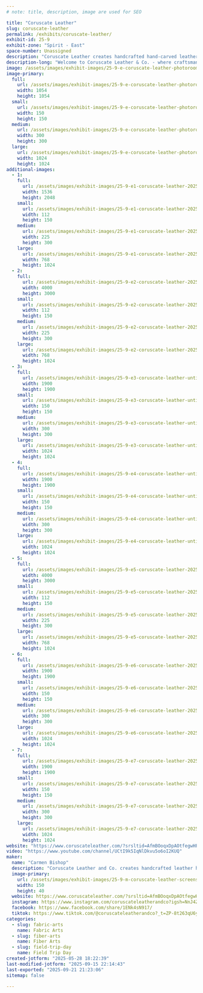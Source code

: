 ```yaml
---
# note: title, description, image are used for SEO

title: "Coruscate Leather"
slug: coruscate-leather
permalink: /exhibits/coruscate-leather/
exhibit-id: 25-9
exhibit-zone: "Spirit - East"
space-number: Unassigned
description: "Coruscate Leather creates handcrafted hand-carved leather handbags and accessories."
description-long: "Welcome to Coruscate Leather & Co. - where craftsmanship and creativity collide in a world of nature, magic, and story. We handcraft unique leather goods for everyday wear and epic adventures alike. From carved butterfly barrettes and hand-painted earrings to custom handbags, hair-on-hide accessories, and detailed cosplay and LARP pieces, our work is made to bring your character, or your spirit, to life. Whether you’re stepping into a Renaissance fair, a fantasy realm, or just want something one-of-a-kind for your day-to-day, our designs carry the soul of slow fashion and the spirit of storytelling. Inspired by wild places, handmade with heart, and always a little magical."
image: /assets/images/exhibit-images/25-9-e-coruscate-leather-photoroom-20250524-182830-300x300.png
image-primary: 
  full:
    url: /assets/images/exhibit-images/25-9-e-coruscate-leather-photoroom-20250524-182830-full.png
    width: 1054
    height: 1054
  small:
    url: /assets/images/exhibit-images/25-9-e-coruscate-leather-photoroom-20250524-182830-150x150.png
    width: 150
    height: 150
  medium:
    url: /assets/images/exhibit-images/25-9-e-coruscate-leather-photoroom-20250524-182830-300x300.png
    width: 300
    height: 300
  large:
    url: /assets/images/exhibit-images/25-9-e-coruscate-leather-photoroom-20250524-182830-1024x1024.png
    width: 1024
    height: 1024
additional-images: 
  - 1:
    full:
      url: /assets/images/exhibit-images/25-9-e1-coruscate-leather-20250511-135108-0003-full.png
      width: 1536
      height: 2048
    small:
      url: /assets/images/exhibit-images/25-9-e1-coruscate-leather-20250511-135108-0003-112x150.png
      width: 112
      height: 150
    medium:
      url: /assets/images/exhibit-images/25-9-e1-coruscate-leather-20250511-135108-0003-225x300.png
      width: 225
      height: 300
    large:
      url: /assets/images/exhibit-images/25-9-e1-coruscate-leather-20250511-135108-0003-768x1024.png
      width: 768
      height: 1024
  - 2:
    full:
      url: /assets/images/exhibit-images/25-9-e2-coruscate-leather-20250425-175401-full.jpg
      width: 4000
      height: 3000
    small:
      url: /assets/images/exhibit-images/25-9-e2-coruscate-leather-20250425-175401-112x150.jpg
      width: 112
      height: 150
    medium:
      url: /assets/images/exhibit-images/25-9-e2-coruscate-leather-20250425-175401-225x300.jpg
      width: 225
      height: 300
    large:
      url: /assets/images/exhibit-images/25-9-e2-coruscate-leather-20250425-175401-768x1024.jpg
      width: 768
      height: 1024
  - 3:
    full:
      url: /assets/images/exhibit-images/25-9-e3-coruscate-leather-untitled-design-20250411-085954-0000-full.png
      width: 1900
      height: 1900
    small:
      url: /assets/images/exhibit-images/25-9-e3-coruscate-leather-untitled-design-20250411-085954-0000-150x150.png
      width: 150
      height: 150
    medium:
      url: /assets/images/exhibit-images/25-9-e3-coruscate-leather-untitled-design-20250411-085954-0000-300x300.png
      width: 300
      height: 300
    large:
      url: /assets/images/exhibit-images/25-9-e3-coruscate-leather-untitled-design-20250411-085954-0000-1024x1024.png
      width: 1024
      height: 1024
  - 4:
    full:
      url: /assets/images/exhibit-images/25-9-e4-coruscate-leather-untitled-design-20250411-085641-0000-full.png
      width: 1900
      height: 1900
    small:
      url: /assets/images/exhibit-images/25-9-e4-coruscate-leather-untitled-design-20250411-085641-0000-150x150.png
      width: 150
      height: 150
    medium:
      url: /assets/images/exhibit-images/25-9-e4-coruscate-leather-untitled-design-20250411-085641-0000-300x300.png
      width: 300
      height: 300
    large:
      url: /assets/images/exhibit-images/25-9-e4-coruscate-leather-untitled-design-20250411-085641-0000-1024x1024.png
      width: 1024
      height: 1024
  - 5:
    full:
      url: /assets/images/exhibit-images/25-9-e5-coruscate-leather-20250412-101149-full.jpg
      width: 4000
      height: 3000
    small:
      url: /assets/images/exhibit-images/25-9-e5-coruscate-leather-20250412-101149-112x150.jpg
      width: 112
      height: 150
    medium:
      url: /assets/images/exhibit-images/25-9-e5-coruscate-leather-20250412-101149-225x300.jpg
      width: 225
      height: 300
    large:
      url: /assets/images/exhibit-images/25-9-e5-coruscate-leather-20250412-101149-768x1024.jpg
      width: 768
      height: 1024
  - 6:
    full:
      url: /assets/images/exhibit-images/25-9-e6-coruscate-leather-20250411-085847-0000-full.png
      width: 1900
      height: 1900
    small:
      url: /assets/images/exhibit-images/25-9-e6-coruscate-leather-20250411-085847-0000-150x150.png
      width: 150
      height: 150
    medium:
      url: /assets/images/exhibit-images/25-9-e6-coruscate-leather-20250411-085847-0000-300x300.png
      width: 300
      height: 300
    large:
      url: /assets/images/exhibit-images/25-9-e6-coruscate-leather-20250411-085847-0000-1024x1024.png
      width: 1024
      height: 1024
  - 7:
    full:
      url: /assets/images/exhibit-images/25-9-e7-coruscate-leather-20250411-091123-0000-full.png
      width: 1900
      height: 1900
    small:
      url: /assets/images/exhibit-images/25-9-e7-coruscate-leather-20250411-091123-0000-150x150.png
      width: 150
      height: 150
    medium:
      url: /assets/images/exhibit-images/25-9-e7-coruscate-leather-20250411-091123-0000-300x300.png
      width: 300
      height: 300
    large:
      url: /assets/images/exhibit-images/25-9-e7-coruscate-leather-20250411-091123-0000-1024x1024.png
      width: 1024
      height: 1024
website: "https://www.coruscateleather.com/?srsltid=AfmBOoqxDpAOtfegwHPTw7mq61AxMqAKvTC3cY53o_euyN5Vpo5tMW5T"
video: "https://www.youtube.com/channel/UCtI9k5IqNlDkvu5o6oI2KUQ"
maker: 
  name: "Carmen Bishop"
  description: "Coruscate Leather and Co. creates handcrafted leather handbags and hand-carved leather accessories."
  image-primary:
    url: /assets/images/exhibit-images/25-9-m-coruscate-leather-screenshot-20250527-142429-photos-150x40.jpg
    width: 150
    height: 40
  website: https://www.coruscateleather.com/?srsltid=AfmBOoqxDpAOtfegwHPTw7mq61AxMqAKvTC3cY53o_euyN5Vpo5tMW5T
  instagram: https://www.instagram.com/coruscateleatherandco?igsh=NnJ4ZHM0eWVkdGky
  facebook: https://www.facebook.com/share/1ENk4sN917/
  tiktok: https://www.tiktok.com/@coruscateleatherandco?_t=ZP-8t263qU6yoY&_r=1
categories: 
  - slug: fabric-arts
    name: Fabric Arts
  - slug: fiber-arts
    name: Fiber Arts
  - slug: field-trip-day
    name: Field Trip Day
created-jotform: "2025-05-28 18:22:39"
last-modified-jotform: "2025-09-15 22:14:43"
last-exported: "2025-09-21 21:23:06"
sitemap: false

---
```

